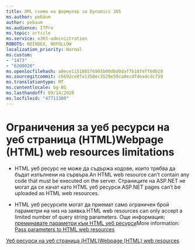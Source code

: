 ```yaml
---
title: XML схема на формуляр за Dynamics 365
ms.author: pebaum
author: pebaum
ms.audience: ITPro
ms.topic: article
ms.service: o365-administration
ROBOTS: NOINDEX, NOFOLLOW
localization_priority: Normal
ms.custom:
- "1473"
- "6200020"
ms.openlocfilehash: a8ece1151885f6905b00dbd0daf7b18fdff60b29
ms.sourcegitcommit: c6692ce0fa1358ec3529e59ca0ecdfdea4cdc759
ms.translationtype: MT
ms.contentlocale: bg-BG
ms.lasthandoff: 09/14/2020
ms.locfileid: "47711300"
---
```

# <a name="webpage-html-web-resources-limitations"></a><span data-ttu-id="30c71-102">Ограничения за уеб ресурси на уеб страница (HTML)</span><span class="sxs-lookup"><span data-stu-id="30c71-102">Webpage (HTML) web resources limitations</span></span>

* <span data-ttu-id="30c71-103">HTML уеб ресурс не може да съдържа кодове, които трябва да бъдат изпълнени на сървъра.</span><span class="sxs-lookup"><span data-stu-id="30c71-103">An HTML web resource can’t contain any code that must be executed on the server.</span></span> <span data-ttu-id="30c71-104">Страниците на ASP.NET не могат да се качат като HTML уеб ресурси.</span><span class="sxs-lookup"><span data-stu-id="30c71-104">ASP.NET pages can’t be uploaded as HTML web resources.</span></span>

* <span data-ttu-id="30c71-105">HTML уеб ресурсите могат да приемат само ограничен брой параметри на низ на заявка.</span><span class="sxs-lookup"><span data-stu-id="30c71-105">HTML web resources can only accept a limited number of query string parameters.</span></span> <span data-ttu-id="30c71-106">Още информация: [преминавате параметри към HTML уеб ресурси](https://docs.microsoft.com/dynamics365/customer-engagement/developer/webpage-html-web-resources#BKMK_PassingParametersToWebResources)</span><span class="sxs-lookup"><span data-stu-id="30c71-106">More information: [Pass parameters to HTML web resources](https://docs.microsoft.com/dynamics365/customer-engagement/developer/webpage-html-web-resources#BKMK_PassingParametersToWebResources)</span></span>

[<span data-ttu-id="30c71-107">Уеб ресурси на уеб страница (HTML)</span><span class="sxs-lookup"><span data-stu-id="30c71-107">Webpage (HTML) web resources</span></span>](https://docs.microsoft.com/dynamics365/customer-engagement/developer/webpage-html-web-resources)
